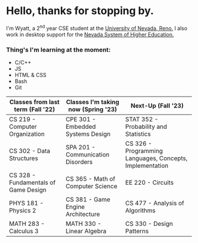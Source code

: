 # Hello, thanks for stopping by.
I'm Wyatt, a 2<sup>nd</sup> year CSE student at the [University of Nevada, Reno.](https://www.unr.edu/cse "UNR CSE") I also work in desktop support for the [Nevada System of Higher Education.](https://scs.nevada.edu/ "NSHE SCS")

### Thing's I'm learning at the moment:
- C/C++
- JS
- HTML & CSS
- Bash
- Git

| Classes from last term (Fall '22)      | Classes I'm taking now (Spring '23)   | Next-Up (Fall '23)                                       |
| -------------------------------------- | ------------------------------------- | -------------------------------------------------------- |
| CS 219 - Computer Organization         | CPE 301 - Embedded Systems Design     | STAT 352 - Probability and Statistics                    |
| CS 302 - Data Structures               | SPA 201 - Communication Disorders     | CS 326 - Programming Languages, Concepts, Implementation |
| CS 328 - Fundamentals of Game Design   | CS 365 - Math of Computer Science     | EE 220 - Circuits                                        |
| PHYS 181 - Physics 2                   | CS 381 - Game Engine Architecture     | CS 477 - Analysis of Algorithms                          |
| MATH 283 - Calculus 3                  | MATH 330 - Linear Algebra             | CS 330 - Design Patterns                                 |

